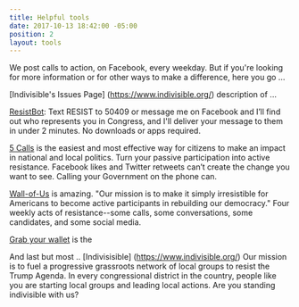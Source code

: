 ```yaml
---
title: Helpful tools
date: 2017-10-13 18:42:00 -05:00
position: 2
layout: tools
---
```


We post calls to action, on Facebook, every weekday. But if you're looking for more information or for other ways to make a difference, here you go ...

[Indivisible's Issues Page] (https://www.indivisible.org/)
description of ...

[ResistBot](https://resistbot.io/): Text RESIST to 50409 or message me on Facebook and I’ll find out who represents you in Congress, and I'll deliver your message to them in under 2 minutes. No downloads or apps required.

[5 Calls](https://5calls.org/#) is the easiest and most effective way for citizens to make an impact in national and local politics. Turn your passive participation into active resistance. Facebook likes and Twitter retweets can’t create the change you want to see. Calling your Government on the phone can.

[Wall-of-Us](https://www.wallofus.org/actions) is amazing. "Our mission is to make it simply irresistible for Americans to become active participants in rebuilding our democracy." Four weekly acts of resistance--some calls, some conversations, some candidates, and some social media. 

[Grab your wallet](https://grabyourwallet.org/) is the 

And last but most ..
[Indivisisible] (https://www.indivisible.org/)
Our mission is to fuel a progressive grassroots network of local groups to resist the Trump Agenda. In every congressional district in the country, people like you are starting local groups and leading local actions. Are you standing indivisible with us?